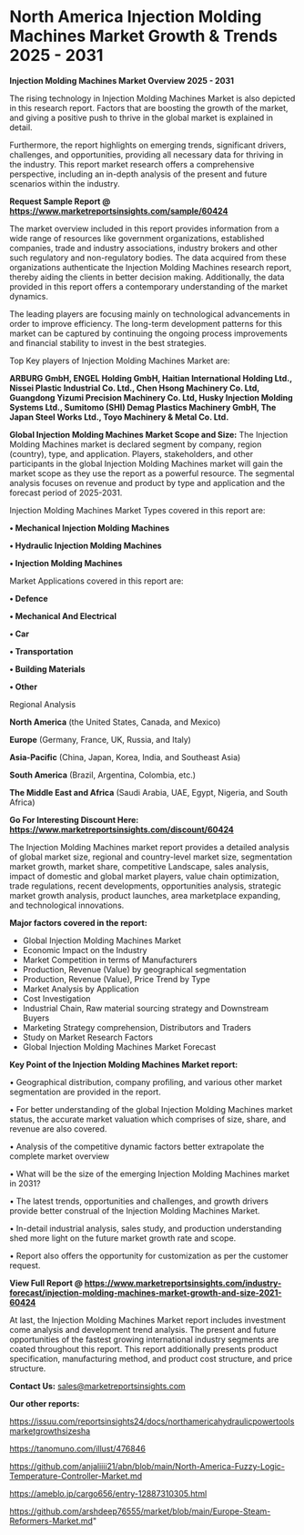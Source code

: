 # North America Injection Molding Machines Market Growth & Trends 2025 - 2031

<Strong> Injection Molding Machines Market Overview 2025 - 2031</strong>

The rising technology in Injection Molding Machines Market is also depicted in this research report. Factors that are boosting the growth of the market, and giving a positive push to thrive in the global market is explained in detail.

Furthermore, the report highlights on emerging trends, significant drivers, challenges, and opportunities, providing all necessary data for thriving in the industry. This report market research offers a comprehensive perspective, including an in-depth analysis of the present and future scenarios within the industry.

<strong>Request Sample Report @ <a href=https://www.marketreportsinsights.com/sample/60424>https://www.marketreportsinsights.com/sample/60424</a></strong>

The market overview included in this report provides information from a wide range of resources like government organizations, established companies, trade and industry associations, industry brokers and other such regulatory and non-regulatory bodies. The data acquired from these organizations authenticate the Injection Molding Machines research report, thereby aiding the clients in better decision making. Additionally, the data provided in this report offers a contemporary understanding of the market dynamics.

The leading players are focusing mainly on technological advancements in order to improve efficiency. The long-term development patterns for this market can be captured by continuing the ongoing process improvements and financial stability to invest in the best strategies.

Top Key players of Injection Molding Machines Market are:

<strong>ARBURG GmbH, ENGEL Holding GmbH, Haitian International Holding Ltd., Nissei Plastic Industrial Co. Ltd., Chen Hsong Machinery Co. Ltd, Guangdong Yizumi Precision Machinery Co. Ltd, Husky Injection Molding Systems Ltd., Sumitomo (SHI) Demag Plastics Machinery GmbH, The Japan Steel Works Ltd., Toyo Machinery & Metal Co. Ltd.</strong>

<strong><b>Global Injection Molding Machines Market Scope and Size:</b></strong>
The Injection Molding Machines market is declared segment by company, region (country), type, and application. Players, stakeholders, and other participants in the global Injection Molding Machines market will gain the market scope as they use the report as a powerful resource. The segmental analysis focuses on revenue and product by type and application and the forecast period of 2025-2031.

Injection Molding Machines Market Types covered in this report are:

<strong>• Mechanical Injection Molding Machines

• Hydraulic Injection Molding Machines

• Injection Molding Machines</strong>

Market Applications covered in this report are:

<strong>• Defence

• Mechanical And Electrical

• Car

• Transportation

• Building Materials

• Other</strong> 

Regional Analysis

<strong>North America</strong> (the United States, Canada, and Mexico)

<strong>Europe</strong> (Germany, France, UK, Russia, and Italy)

<strong>Asia-Pacific</strong> (China, Japan, Korea, India, and Southeast Asia)

<strong>South America</strong> (Brazil, Argentina, Colombia, etc.)

<strong>The Middle East and Africa</strong> (Saudi Arabia, UAE, Egypt, Nigeria, and South Africa)

<strong>Go For Interesting Discount Here: <a href=https://www.marketreportsinsights.com/discount/60424>https://www.marketreportsinsights.com/discount/60424</a></strong>

The Injection Molding Machines market report provides a detailed analysis of global market size, regional and country-level market size, segmentation market growth, market share, competitive Landscape, sales analysis, impact of domestic and global market players, value chain optimization, trade regulations, recent developments, opportunities analysis, strategic market growth analysis, product launches, area marketplace expanding, and technological innovations.

<strong><b>Major factors covered in the report:</b></strong>
<ul>
  <li>Global Injection Molding Machines Market </li>
  <li>Economic Impact on the Industry</li>
  <li>Market Competition in terms of Manufacturers</li>
  <li>Production, Revenue (Value) by geographical segmentation</li>
  <li>Production, Revenue (Value), Price Trend by Type</li>
  <li>Market Analysis by Application</li>
  <li>Cost Investigation</li>
  <li>Industrial Chain, Raw material sourcing strategy and Downstream Buyers</li>
  <li>Marketing Strategy comprehension, Distributors and Traders</li>
  <li>Study on Market Research Factors</li>
  <li>Global Injection Molding Machines Market Forecast</li>
</ul>

<strong><b>Key Point of the Injection Molding Machines Market report:</b></strong>

• Geographical distribution, company profiling, and various other market segmentation are provided in the report.

• For better understanding of the global Injection Molding Machines market status, the accurate market valuation which comprises of size, share, and revenue are also covered.

• Analysis of the competitive dynamic factors better extrapolate the complete market overview

• What will be the size of the emerging Injection Molding Machines market in 2031?

• The latest trends, opportunities and challenges, and growth drivers provide better construal of the Injection Molding Machines Market.

• In-detail industrial analysis, sales study, and production understanding shed more light on the future market growth rate and scope.

• Report also offers the opportunity for customization as per the customer request.

<strong><b>View Full Report @ <a href=https://www.marketreportsinsights.com/industry-forecast/injection-molding-machines-market-growth-and-size-2021-60424>https://www.marketreportsinsights.com/industry-forecast/injection-molding-machines-market-growth-and-size-2021-60424</a></b></strong>


At last, the Injection Molding Machines Market report includes investment come analysis and development trend analysis. The present and future opportunities of the fastest growing international industry segments are coated throughout this report. This report additionally presents product specification, manufacturing method, and product cost structure, and price structure.

<strong>Contact Us:</strong>
sales@marketreportsinsights.com

<strong>Our other reports:</strong>

<a href=https://issuu.com/reportsinsights24/docs/northamericahydraulicpowertoolsmarketgrowthsizesha>https://issuu.com/reportsinsights24/docs/northamericahydraulicpowertoolsmarketgrowthsizesha</a>

<a href=https://tanomuno.com/illust/476846>https://tanomuno.com/illust/476846</a>

<a href=https://github.com/anjaliiii21/abn/blob/main/North-America-Fuzzy-Logic-Temperature-Controller-Market.md>https://github.com/anjaliiii21/abn/blob/main/North-America-Fuzzy-Logic-Temperature-Controller-Market.md</a>

<a href=https://ameblo.jp/cargo656/entry-12887310305.html>https://ameblo.jp/cargo656/entry-12887310305.html</a>

<a href=https://github.com/arshdeep76555/market/blob/main/Europe-Steam-Reformers-Market.md>https://github.com/arshdeep76555/market/blob/main/Europe-Steam-Reformers-Market.md</a>"

